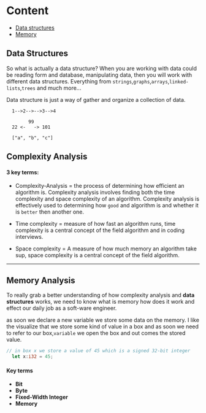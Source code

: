 # Content

- [Data structures](#ds)
- [Memory](#memory)

## Data Structures <a name = "ds"></a>

So what is actually a data structure?
When you are working with data could be reading form and database, manipulating data,
then you will work with different data structures. Everything from `strings`,`graphs`,`arrays`,`linked-lists`,`trees` and much more...

Data structure is just a way of gather and organize a collection of data.

```
  1-->2-->-->3-->4

        99
  22 <-   -> 101

  ["a", "b", "c"]
```

## Complexity Analysis

#### 3 key terms:

- Complexity-Analysis = the process of determining how efficient an algorithm is. Complexity analysis involves finding both the time complexity and space complexity of an algorithm.
  Complexity analysis is effectively used to determining how `good` and algorithm is and whether it is `better` then another one.

- Time complexity = measure of how fast an algorithm runs, time complexity is a central concept of the field algorithm and in coding interviews.

- Space complexity = A measure of how much memory an algorithm take sup, space complexity is a central concept of the field algorithm.

<hr/>

## Memory Analysis <a name = "memory"></a>

To really grab a better understanding of how complexity analysis and **data structures** works,
we need to know what is memory how does it work and effect our daily job as a soft-ware engineer.

as soon we declare a new variable we store some data on the memory. I like the visualize that we store some kind of value in a box and as soon we need to refer to our box,`variable` we open the box and out comes the stored value.

```rust
// in box x we store a value of 45 which is a signed 32-bit integer
  let x:i32 = 45;
```

#### Key terms

- **Bit**
- **Byte**
- **Fixed-Width Integer**
- **Memory**
